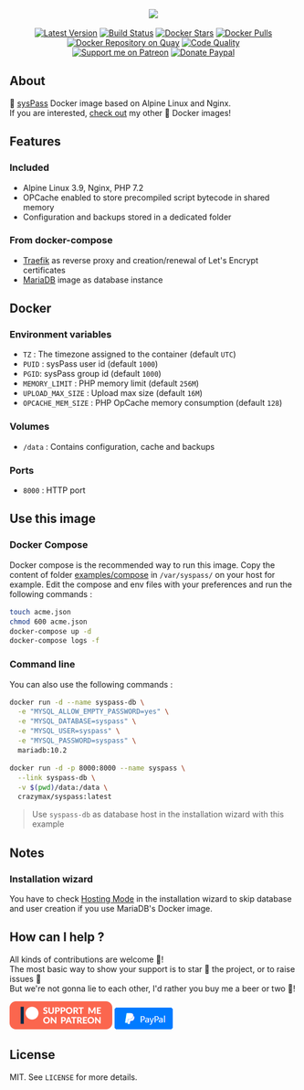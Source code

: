 <p align="center"><a href="https://github.com/crazy-max/docker-syspass" target="_blank"><img height="128"src="https://raw.githubusercontent.com/crazy-max/docker-syspass/master/.res/docker-syspass.jpg"></a></p>

<p align="center">
  <a href="https://hub.docker.com/r/crazymax/syspass/"><img src="https://img.shields.io/badge/dynamic/json.svg?label=version&query=$.results[1].name&url=https://hub.docker.com/v2/repositories/crazymax/syspass/tags&style=flat-square" alt="Latest Version"></a>
  <a href="https://travis-ci.com/crazy-max/docker-syspass"><img src="https://img.shields.io/travis/com/crazy-max/docker-syspass/master.svg?style=flat-square" alt="Build Status"></a>
  <a href="https://hub.docker.com/r/crazymax/syspass/"><img src="https://img.shields.io/docker/stars/crazymax/syspass.svg?style=flat-square" alt="Docker Stars"></a>
  <a href="https://hub.docker.com/r/crazymax/syspass/"><img src="https://img.shields.io/docker/pulls/crazymax/syspass.svg?style=flat-square" alt="Docker Pulls"></a>
  <a href="https://quay.io/repository/crazymax/syspass"><img src="https://quay.io/repository/crazymax/syspass/status?style=flat-square" alt="Docker Repository on Quay"></a>
  <a href="https://www.codacy.com/app/crazy-max/docker-syspass"><img src="https://img.shields.io/codacy/grade/583373a748d24c868a4809caace825bd.svg?style=flat-square" alt="Code Quality"></a>
  <br /><a href="https://www.patreon.com/crazymax"><img src="https://img.shields.io/badge/donate-patreon-fb664e.svg?style=flat-square" alt="Support me on Patreon"></a>
  <a href="https://www.paypal.com/cgi-bin/webscr?cmd=_s-xclick&hosted_button_id=CPB3K38DL665W"><img src="https://img.shields.io/badge/donate-paypal-7057ff.svg?style=flat-square" alt="Donate Paypal"></a>
</p>

## About

🐳 [sysPass](https://syspass.org) Docker image based on Alpine Linux and Nginx.<br />
If you are interested, [check out](https://hub.docker.com/r/crazymax/) my other 🐳 Docker images!

## Features

### Included

* Alpine Linux 3.9, Nginx, PHP 7.2
* OPCache enabled to store precompiled script bytecode in shared memory
* Configuration and backups stored in a dedicated folder

### From docker-compose

* [Traefik](https://github.com/containous/traefik-library-image) as reverse proxy and creation/renewal of Let's Encrypt certificates
* [MariaDB](https://github.com/docker-library/mariadb) image as database instance

## Docker

### Environment variables

* `TZ` : The timezone assigned to the container (default `UTC`)
* `PUID` : sysPass user id (default `1000`)
* `PGID`: sysPass group id (default `1000`)
* `MEMORY_LIMIT` : PHP memory limit (default `256M`)
* `UPLOAD_MAX_SIZE` : Upload max size (default `16M`)
* `OPCACHE_MEM_SIZE` : PHP OpCache memory consumption (default `128`)

### Volumes

* `/data` : Contains configuration, cache and backups

### Ports

* `8000` : HTTP port

## Use this image

### Docker Compose

Docker compose is the recommended way to run this image. Copy the content of folder [examples/compose](examples/compose) in `/var/syspass/` on your host for example. Edit the compose and env files with your preferences and run the following commands :

```bash
touch acme.json
chmod 600 acme.json
docker-compose up -d
docker-compose logs -f
```

### Command line

You can also use the following commands :

```bash
docker run -d --name syspass-db \
  -e "MYSQL_ALLOW_EMPTY_PASSWORD=yes" \
  -e "MYSQL_DATABASE=syspass" \
  -e "MYSQL_USER=syspass" \
  -e "MYSQL_PASSWORD=syspass" \
  mariadb:10.2
```

```bash
docker run -d -p 8000:8000 --name syspass \
  --link syspass-db \
  -v $(pwd)/data:/data \
  crazymax/syspass:latest
```

> Use `syspass-db` as database host in the installation wizard with this example

## Notes

### Installation wizard

You have to check [Hosting Mode](https://doc.syspass.org/en/installing/hostingmode.html) in the installation wizard to skip database and user creation if you use MariaDB's Docker image.

## How can I help ?

All kinds of contributions are welcome :raised_hands:!<br />
The most basic way to show your support is to star :star2: the project, or to raise issues :speech_balloon:<br />
But we're not gonna lie to each other, I'd rather you buy me a beer or two :beers:!

[![Support me on Patreon](.res/patreon.png)](https://www.patreon.com/crazymax) 
[![Paypal](.res/paypal.png)](https://www.paypal.com/cgi-bin/webscr?cmd=_s-xclick&hosted_button_id=CPB3K38DL665W)

## License

MIT. See `LICENSE` for more details.
